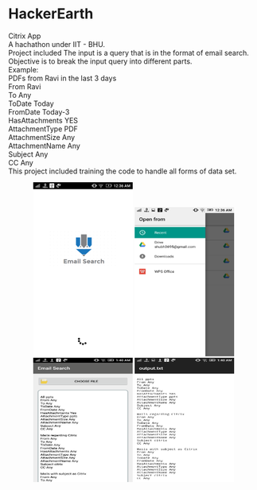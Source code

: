 # HackerEarth
Citrix App <br>
A hachathon under IIT - BHU. <br>
Project included The input is a query that is in the format of email search. 
Objective is to break the input query into different parts. <br>
Example:<br>
PDFs from Ravi in the last 3 days <br>
From Ravi<br>
To Any<br>
ToDate Today<br>
FromDate Today-3<br>
HasAttachments YES<br>
AttachmentType PDF<br>
AttachmentSize Any<br>
AttachmentName Any<br>
Subject Any<br>
CC Any<br>
This project included training the code to handle all forms of data set.
<p align = 'center'>
<img  width = '200' height = '350' src = 'https://github.com/shubh3695/HackerEarth/blob/master/Screenshots/home.png' />
<img width = '200' height = '300' src = 'https://github.com/shubh3695/HackerEarth/blob/master/Screenshots/pickfile.png'/>
<img width = '200' height = '250' src = 'https://github.com/shubh3695/HackerEarth/blob/master/Screenshots/result.png' />
<img width = '200' height = '250' src = 'https://github.com/shubh3695/HackerEarth/blob/master/Screenshots/savedresult.png' />
</p>
